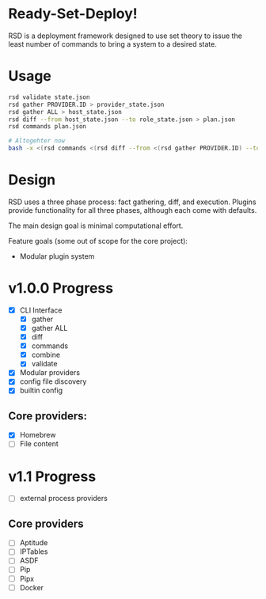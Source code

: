 # Ready-Set-Deploy!

RSD is a deployment framework designed to use set theory to issue the least number of commands to bring a system to a desired state.

# Usage

```bash
rsd validate state.json
rsd gather PROVIDER.ID > provider_state.json
rsd gather ALL > host_state.json
rsd diff --from host_state.json --to role_state.json > plan.json
rsd commands plan.json

# Altogehter now
bash -x <(rsd commands <(rsd diff --from <(rsd gather PROVIDER.ID) --to role_state.json ) )
```

# Design

RSD uses a three phase process: fact gathering, diff, and execution.
Plugins provide functionality for all three phases, although each come with defaults.

The main design goal is minimal computational effort.

Feature goals (some out of scope for the core project):

* Modular plugin system

# v1.0.0 Progress

- [x] CLI Interface
    - [x] gather
    - [x] gather ALL
    - [x] diff
    - [x] commands
    - [x] combine
    - [x] validate
- [x] Modular providers
- [x] config file discovery
- [x] builtin config

## Core providers:

- [x] Homebrew
- [ ] File content

# v1.1 Progress

- [ ] external process providers

## Core providers

- [ ] Aptitude
- [ ] IPTables
- [ ] ASDF
- [ ] Pip
- [ ] Pipx
- [ ] Docker
